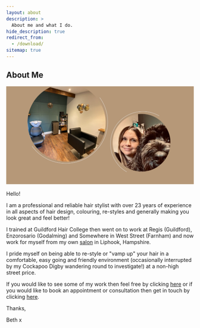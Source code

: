 ```yaml
---
layout: about
description: >
  About me and what I do.
hide_description: true
redirect_from:
  - /download/
sitemap: true
---
```

<!--author-->

## About Me

![me](/assets/img/about/about_me.png)

Hello!

I am a professional and reliable hair stylist with over 23 years of experience in all aspects of hair design, colouring, re-styles and generally making you look great and feel better! 

I trained at Guildford Hair College then went on to work at Regis (Guildford), Enzorosario (Godalming) and Somewhere in West Street (Farnham) and now work for myself from my own [salon](/salon) in Liphook, Hampshire.

I pride myself on being able to re-style or "vamp up" your hair in a comfortable, easy going and friendly environment (occasionally interrupted by my Cockapoo Digby wandering round to investigate!) at a non-high street price. 

If you would like to see some of my work then feel free by clicking [here](/gallery) or if you would like to book an appointment or consultation then get in touch by clicking [here](/contact).

Thanks,

Beth x